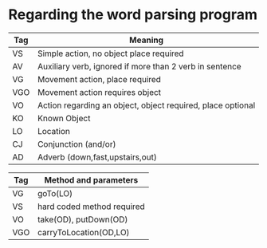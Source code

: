 # Regarding the word parsing program

| Tag | Meaning |
| ------ | ------ |
| VS | Simple action, no object place required |
| AV  | Auxiliary verb, ignored if more than 2 verb in sentence|
| VG | Movement action, place required |
| VGO | Movement action requires object |
| VO | Action regarding an object, object required, place optional |
| KO | Known Object |
| LO | Location |
| CJ | Conjunction (and/or) |
| AD | Adverb  (down,fast,upstairs,out)

| Tag | Method and parameters |
| ---- | ---------------------|   
| VG  | goTo(LO) |
| VS  | hard coded method required |
| VO  | take(OD), putDown(OD)      |
| VGO  | carryToLocation(OD,LO) |
